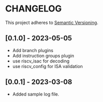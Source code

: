 # CHANGELOG

This project adheres to [Semantic Versioning](https://semver.org/spec/v2.0.0.html).

## [0.1.0] - 2023-05-05
- Add branch plugins
- Add instruction groups plugin
- use riscv_isac for decoding
- use riscv_config for ISA validation

## [0.0.1] - 2023-03-08
- Added sample log file.